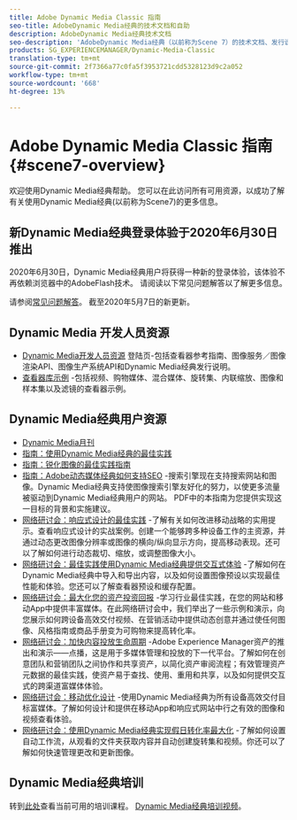 ```yaml
---
title: Adobe Dynamic Media Classic 指南
seo-title: AdobeDynamic Media经典的技术文档和自助
description: AdobeDynamic Media经典技术文档
seo-description: 'AdobeDynamic Media经典（以前称为Scene 7）的技术文档、发行说明和自助资料 '
products: SG_EXPERIENCEMANAGER/Dynamic-Media-Classic
translation-type: tm+mt
source-git-commit: 2f7366a77c0fa5f3953721cdd5328123d9c2a052
workflow-type: tm+mt
source-wordcount: '668'
ht-degree: 13%

---
```



# Adobe Dynamic Media Classic 指南 {#scene7-overview}

欢迎使用Dynamic Media经典帮助。 您可以在此访问所有可用资源，以成功了解有关使用Dynamic Media经典(以前称为Scene7)的更多信息。

## 新Dynamic Media经典登录体验于2020年6月30日推出

2020年6月30日，Dynamic Media经典用户将获得一种新的登录体验，该体验不再依赖浏览器中的AdobeFlash技术。 请阅读以下常见问题解答以了解更多信息。

请参阅[常见问题解答](new-ui-2020.md)。 截至2020年5月7日的新更新。

## Dynamic Media 开发人员资源

* [Dynamic Media开发人员资源](https://experienceleague.adobe.com/docs/dynamic-media-developer-resources/landing/home.html) 登陆页-包括查看器参考指南、图像服务／图像渲染API、图像生产系统API和Dynamic Media经典发行说明。
* [查看器库示例](https://landing.adobe.com/zh-Hans/na/dynamic-media/ctir-2755/live-demos.html) -包括视频、购物媒体、混合媒体、旋转集、内联缩放、图像和样本集以及滤镜的查看器示例。

## Dynamic Media经典用户资源

* [Dynamic Media月刊](dynamic-media-newsletter.md)
* [指南：使用Dynamic Media经典的最佳实践](https://www.adobe.com/content/dam/www/us/en/marketing/experience-manager-assets/dynamic-media/adobe-dynamic-media-classic-best-practices-guide.pdf)
* [指南：锐化图像的最佳实践指南](/help/assets/s7_sharpening_images.pdf)
* [指南：Adobe动态媒体经典如何支持SEO](/help/assets/s7_seo.pdf) -搜索引擎现在支持搜索网站和图像。Dynamic Media经典支持使图像搜索引擎友好化的努力，以使更多流量被驱动到Dynamic Media经典用户的网站。 PDF中的本指南为您提供实现这一目标的背景和实施建议。
* [网络研讨会：响应式设计的最佳实践](http://offers.adobe.com/en/na/marketing/landings/_40458_responsive_design_live_on_demand_webinar.html) -了解有关如何改进移动战略的实用提示。查看响应式设计的实战案例。创建一个能够跨多种设备工作的主资源，并通过动态更改图像分辨率或图像的横向/纵向显示方向，提高移动表现。还可以了解如何进行动态裁切、缩放，或调整图像大小。
* [网络研讨会：最佳实践使用Dynamic Media经典提供交互式体验](http://seminars.adobeconnect.com/p7wb8ej3u6d/) -了解如何在Dynamic Media经典中导入和导出内容，以及如何设置图像预设以实现最佳性能和体验。您还可以了解查看器预设和缓存配置。
* [网络研讨会：最大化您的资产投资回报](https://adobecustomersuccess.adobeconnect.com/p5ar3hfrrec/?launcher=false&amp;fcsContent=true&amp;pbMode=normal&amp;proto=true) -学习行业最佳实践，在您的网站和移动App中提供丰富媒体。在此网络研讨会中，我们举出了一些示例和演示，向您展示如何跨设备高效交付视频、在营销活动中提供动态创意并通过使任何图像、风格指南或商品手册变为可购物来提高转化率。
* [网络研讨会：加快内容投放生命周期](https://adobecustomersuccess.adobeconnect.com/p88ducm9pqv/) -Adobe Experience Manager资产的推出和演示——点播，这是用于多媒体管理和投放的下一代平台。了解如何在创意团队和营销团队之间协作和共享资产，以简化资产审阅流程；有效管理资产元数据的最佳实践，使资产易于查找、使用、重用和共享，以及如何提供交互式的跨渠道富媒体体验。
* [网络研讨会：移动优化设计](https://adobecustomersuccess.adobeconnect.com/p6oqd3wydif/?launcher=false&amp;fcsContent=true&amp;pbMode=normal&amp;proto=true) -使用Dynamic Media经典为所有设备高效交付目标富媒体。了解如何设计和提供在移动App和响应式网站中行之有效的图像和视频查看体验。
* [网络研讨会：使用Dynamic Media经典实现假日转化率最大化](https://adobecustomersuccess.adobeconnect.com/p32n1yr85c9/?proto=true) -了解如何设置自动工作流，从观看的文件夹获取内容并自动创建旋转集和视频。你还可以了解如何快速管理更改和更新图像。

## Dynamic Media经典培训

转到[此处](http://training.adobe.com/training/courses.html#product=adobe-scene7)查看当前可用的培训课程。
[Dynamic Media经典培训视频](/help/training-videos.md)。
